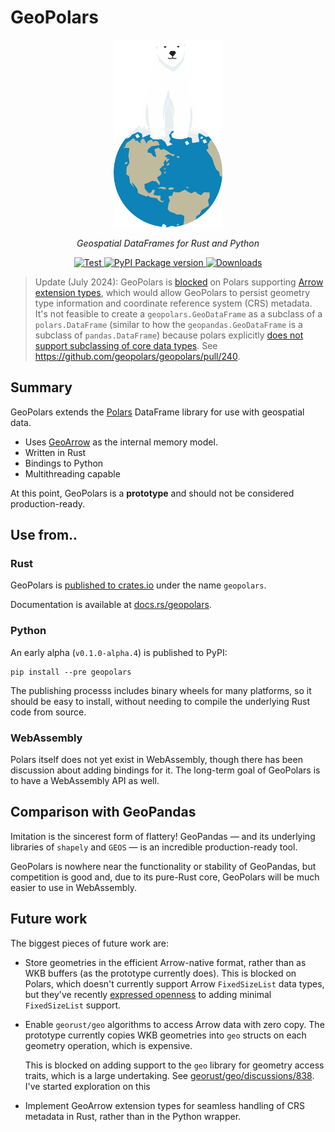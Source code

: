 # GeoPolars

<!-- Layout copied from rio-tiler -->
<!-- https://github.com/cogeotiff/rio-tiler/blob/c6b097aa5b6f1bae5231d17db7d595a0bb2a7b26/README.md -->
<p align="center">
  <img src="static/logo.svg" height="300px" alt="geopolars"></a>
</p>
<p align="center">
  <em>
    Geospatial DataFrames for Rust and Python
  </em>
</p>
<p align="center">
  <a href="https://github.com/geopolars/geopolars/actions?query=workflow%3ARust" target="_blank">
      <img src="https://github.com/geopolars/geopolars/workflows/Rust/badge.svg" alt="Test">
  </a>
  <!-- <a href="https://codecov.io/gh/cogeotiff/rio-tiler" target="_blank">
      <img src="https://codecov.io/gh/cogeotiff/rio-tiler/branch/master/graph/badge.svg" alt="Coverage">
  </a> -->
  <a href="https://pypi.org/project/geopolars" target="_blank">
      <img src="https://img.shields.io/pypi/v/geopolars?color=%2334D058&label=PyPI%20version" alt="PyPI Package version">
  </a>
  <!-- <a href="https://anaconda.org/conda-forge/rio-tiler" target="_blank">
      <img src="https://img.shields.io/conda/v/conda-forge/rio-tiler.svg" alt="Conda Forge">
  </a> -->
  <!-- <a href="https://pypistats.org/packages/rio-tiler" target="_blank">
      <img src="https://img.shields.io/pypi/dm/rio-tiler.svg" alt="Downloads">
  </a> -->
  <a href="https://github.com/geopolars/geopolars/blob/master/LICENSE" target="_blank">
      <img src="https://img.shields.io/github/license/geopolars/geopolars.svg" alt="Downloads">
  </a>
  <!-- <a href="https://mybinder.org/v2/gh/cogeotiff/rio-tiler/master?filepath=docs%2Fexamples%2F" target="_blank" alt="Binder">
      <img src="https://mybinder.org/badge_logo.svg" alt="Binder">
  </a> -->
</p>

> Update (July 2024): GeoPolars is [blocked](https://github.com/pola-rs/polars/issues/1830#issuecomment-2218102856) on Polars supporting [Arrow extension types](https://github.com/pola-rs/polars/issues/9112), which would allow GeoPolars to persist geometry type information and coordinate reference system (CRS) metadata. It's not feasible to create a `geopolars.GeoDataFrame` as a subclass of a `polars.DataFrame` (similar to how the `geopandas.GeoDataFrame` is a subclass of `pandas.DataFrame`) because polars explicitly [does not support subclassing of core data types](https://github.com/pola-rs/polars/issues/2846#issuecomment-1711799869). See https://github.com/geopolars/geopolars/pull/240.

## Summary

GeoPolars extends the [Polars][polars] DataFrame library for use with geospatial data.

- Uses [GeoArrow][geo-arrow-spec] as the internal memory model.
- Written in Rust
- Bindings to Python
- Multithreading capable

At this point, GeoPolars is a **prototype** and should not be considered production-ready.

## Use from..

### Rust

GeoPolars is [published to crates.io](https://crates.io/crates/geopolars) under the name `geopolars`.

Documentation is available at [docs.rs/geopolars](https://docs.rs/geopolars).

### Python

An early alpha (`v0.1.0-alpha.4`) is published to PyPI:

```
pip install --pre geopolars
```

The publishing processs includes binary wheels for many platforms, so it should be easy to install, without needing to compile the underlying Rust code from source.

### WebAssembly

Polars itself does not yet exist in WebAssembly, though there has been discussion about adding bindings for it. The long-term goal of GeoPolars is to have a WebAssembly API as well.

## Comparison with GeoPandas

Imitation is the sincerest form of flattery! GeoPandas — and its underlying libraries of `shapely` and `GEOS` — is an incredible production-ready tool.

GeoPolars is nowhere near the functionality or stability of GeoPandas, but competition is good and, due to its pure-Rust core, GeoPolars will be much easier to use in WebAssembly.

## Future work

The biggest pieces of future work are:

- Store geometries in the efficient Arrow-native format, rather than as WKB buffers (as the prototype currently does). This is blocked on Polars, which doesn't currently support Arrow `FixedSizeList` data types, but they've recently [expressed openness](https://github.com/pola-rs/polars/issues/4014#issuecomment-1212376538) to adding minimal `FixedSizeList` support.
- Enable `georust/geo` algorithms to access Arrow data with zero copy. The prototype currently copies WKB geometries into `geo` structs on each geometry operation, which is expensive.

  This is blocked on adding support to the `geo` library for geometry access traits, which is a large undertaking. See [georust/geo/discussions/838](https://github.com/georust/geo/discussions/838). I've started exploration on this

- Implement GeoArrow extension types for seamless handling of CRS metadata in Rust, rather than in the Python wrapper.

[polars]: https://github.com/pola-rs/polars
[geo-arrow-spec]: https://github.com/geoarrow/geoarrow
